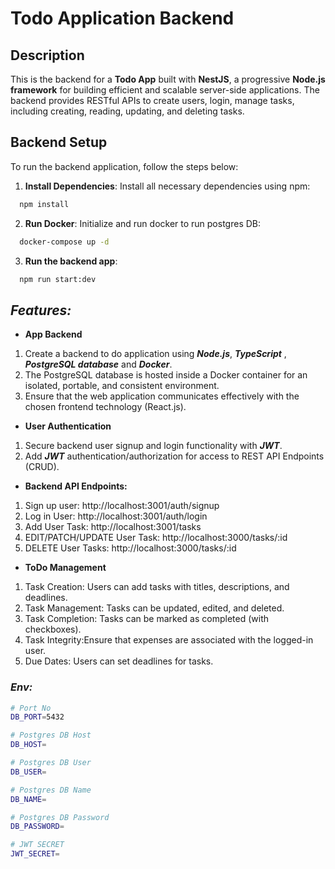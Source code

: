 #  Todo Application Backend

## Description
This is the backend for a **Todo App** built with **NestJS**, a progressive **Node.js framework** for building efficient and scalable server-side applications. The backend provides RESTful APIs to create users, login, manage tasks, including creating, reading, updating, and deleting tasks.

## Backend Setup

To run the backend application, follow the steps below:

1. **Install Dependencies**:
   Install all necessary dependencies using npm:

```bash
  npm install
```

2. **Run Docker**:
   Initialize and run docker to run postgres DB:

```bash
  docker-compose up -d   
```

3. **Run the backend app**:

```bash
  npm run start:dev
```

## ***Features:***

* **App Backend**
1)  Create a backend to do application using ***Node.js***, ***TypeScript*** , ***PostgreSQL database*** and ***Docker***.
2)  The PostgreSQL database is hosted inside a Docker container for an isolated, portable, and consistent environment.
2)  Ensure that the web application communicates effectively with the chosen frontend technology (React.js).

* **User Authentication**
1) Secure backend user signup and login functionality with ***JWT***.
2) Add ***JWT*** authentication/authorization for access to REST API Endpoints (CRUD).


* **Backend API Endpoints:**
1) Sign up user: http://localhost:3001/auth/signup
2) Log in User: http://localhost:3001/auth/login
3) Add User Task: http://localhost:3001/tasks
4) EDIT/PATCH/UPDATE User Task: http://localhost:3000/tasks/:id 
5) DELETE User Tasks: http://localhost:3000/tasks/:id


* **ToDo Management**
1) Task Creation: Users can add tasks with titles, descriptions, and deadlines.
2) Task Management: Tasks can be updated, edited, and deleted.
3) Task Completion: Tasks can be marked as completed (with checkboxes).
4) Task Integrity:Ensure that expenses are associated with the logged-in user.
5) Due Dates: Users can set deadlines for tasks.


### ***Env:***
```bash
# Port No
DB_PORT=5432

# Postgres DB Host
DB_HOST=

# Postgres DB User
DB_USER=

# Postgres DB Name
DB_NAME=

# Postgres DB Password
DB_PASSWORD=

# JWT SECRET
JWT_SECRET=

```
